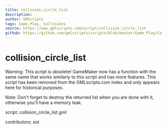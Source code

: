 ```yaml
---
title: collision_circle_list
description: 
author: GMScripts
tags: Game_Play, Collisions
source: https://www.gmlscripts.com/script/collision_circle_list
github: https://github.com/gmlscripts/scripts/blob/master/Game_Play/Collisions/collision_circle_list.gml
---
```


collision_circle_list
=====================

Warning: This script is obsolete! GameMaker now has a function with the
same name that works similarly to this script and has more features.
This script has been removed from the GMLscripts.com index and only 
appears here for historical purposes.

Note: Don't forget to destroy the returned list when you are done with it,
otherwise you'll have a memory leak.

script: collision_circle_list.gml

contributors: xot
